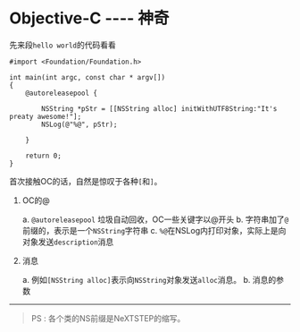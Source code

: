 Objective-C ---- 神奇
=====================

先来段`hello world`的代码看看

```
#import <Foundation/Foundation.h>

int main(int argc, const char * argv[])
{
    @autoreleasepool {

        NSString *pStr = [[NSString alloc] initWithUTF8String:"It's preaty awesome!"];
        NSLog(@"%@", pStr);

    }

    return 0;
}
```

首次接触OC的话，自然是惊叹于各种`[`和`]`。

1. OC的@

    a. `@autoreleasepool` 垃圾自动回收，OC一些关键字以@开头
    b. 字符串加了`@`前缀的，表示是一个`NSString`字符串
    c. `%@`在NSLog内打印对象，实际上是向对象发送`description`消息

2. 消息

    a. 例如`[NSString alloc]`表示向`NSString`对象发送`alloc`消息。
    b. 消息的参数

--------------------------------------------

> PS : 各个类的NS前缀是NeXTSTEP的缩写。


